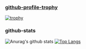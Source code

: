 

<!--
**reo777/reo777** is a ✨ _special_ ✨ repository because its `README.md` (this file) appears on your GitHub profile.
Here are some ideas to get you started:

- 🔭 I’m currently working on ...
- 🌱 I’m currently learning ...
- 👯 I’m looking to collaborate on ...
- 🤔 I’m looking for help with ...
- 💬 Ask me about ...
- 📫 How to reach me: ...
- 😄 Pronouns: ...
- ⚡ Fun fact: ...
-->
### [github-profile-trophy](https://github.com/ryo-ma/github-profile-trophy)
[![trophy](https://github-profile-trophy.vercel.app/?username=reo777)](https://github.com/ryo-ma/github-profile-trophy)

### github-stats

![Anurag's github stats](https://github-readme-stats.vercel.app/api?username=reo777&show_icons=true&theme=Gradient)
[![Top Langs](https://github-readme-stats.vercel.app/api/top-langs/?username=reo777)](https://github.com/anuraghazra/github-readme-stats)
                                    
